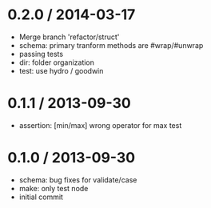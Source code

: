 
0.2.0 / 2014-03-17 
==================

  * Merge branch 'refactor/struct'
  * schema: primary tranform methods are #wrap/#unwrap
  * passing tests
  * dir: folder organization
  * test: use hydro / goodwin

0.1.1 / 2013-09-30 
==================

 * assertion: [min/max] wrong operator for max test

0.1.0 / 2013-09-30 
==================

 * schema: bug fixes for validate/case
 * make: only test node
 * initial commit
